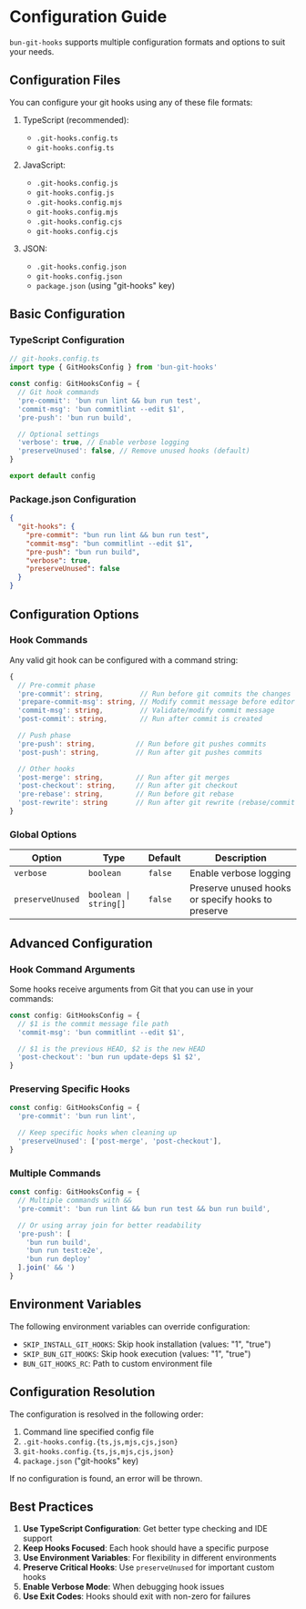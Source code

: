 # Configuration Guide

`bun-git-hooks` supports multiple configuration formats and options to suit your needs.

## Configuration Files

You can configure your git hooks using any of these file formats:

1. TypeScript (recommended):
   - `.git-hooks.config.ts`
   - `git-hooks.config.ts`

2. JavaScript:
   - `.git-hooks.config.js`
   - `git-hooks.config.js`
   - `.git-hooks.config.mjs`
   - `git-hooks.config.mjs`
   - `.git-hooks.config.cjs`
   - `git-hooks.config.cjs`

3. JSON:
   - `.git-hooks.config.json`
   - `git-hooks.config.json`
   - `package.json` (using "git-hooks" key)

## Basic Configuration

### TypeScript Configuration

```ts
// git-hooks.config.ts
import type { GitHooksConfig } from 'bun-git-hooks'

const config: GitHooksConfig = {
  // Git hook commands
  'pre-commit': 'bun run lint && bun run test',
  'commit-msg': 'bun commitlint --edit $1',
  'pre-push': 'bun run build',

  // Optional settings
  'verbose': true, // Enable verbose logging
  'preserveUnused': false, // Remove unused hooks (default)
}

export default config
```

### Package.json Configuration

```json
{
  "git-hooks": {
    "pre-commit": "bun run lint && bun run test",
    "commit-msg": "bun commitlint --edit $1",
    "pre-push": "bun run build",
    "verbose": true,
    "preserveUnused": false
  }
}
```

## Configuration Options

### Hook Commands

Any valid git hook can be configured with a command string:

```ts
{
  // Pre-commit phase
  'pre-commit': string,         // Run before git commits the changes
  'prepare-commit-msg': string, // Modify commit message before editor
  'commit-msg': string,         // Validate/modify commit message
  'post-commit': string,        // Run after commit is created

  // Push phase
  'pre-push': string,          // Run before git pushes commits
  'post-push': string,         // Run after git pushes commits

  // Other hooks
  'post-merge': string,        // Run after git merges
  'post-checkout': string,     // Run after git checkout
  'pre-rebase': string,        // Run before git rebase
  'post-rewrite': string       // Run after git rewrite (rebase/commit --amend)
}
```

### Global Options

| Option | Type | Default | Description |
|--------|------|---------|-------------|
| `verbose` | `boolean` | `false` | Enable verbose logging |
| `preserveUnused` | `boolean \| string[]` | `false` | Preserve unused hooks or specify hooks to preserve |

## Advanced Configuration

### Hook Command Arguments

Some hooks receive arguments from Git that you can use in your commands:

```ts
const config: GitHooksConfig = {
  // $1 is the commit message file path
  'commit-msg': 'bun commitlint --edit $1',

  // $1 is the previous HEAD, $2 is the new HEAD
  'post-checkout': 'bun run update-deps $1 $2',
}
```

### Preserving Specific Hooks

```ts
const config: GitHooksConfig = {
  'pre-commit': 'bun run lint',

  // Keep specific hooks when cleaning up
  'preserveUnused': ['post-merge', 'post-checkout'],
}
```

### Multiple Commands

```ts
const config: GitHooksConfig = {
  // Multiple commands with &&
  'pre-commit': 'bun run lint && bun run test && bun run build',

  // Or using array join for better readability
  'pre-push': [
    'bun run build',
    'bun run test:e2e',
    'bun run deploy'
  ].join(' && ')
}
```

## Environment Variables

The following environment variables can override configuration:

- `SKIP_INSTALL_GIT_HOOKS`: Skip hook installation (values: "1", "true")
- `SKIP_BUN_GIT_HOOKS`: Skip hook execution (values: "1", "true")
- `BUN_GIT_HOOKS_RC`: Path to custom environment file

## Configuration Resolution

The configuration is resolved in the following order:

1. Command line specified config file
2. `.git-hooks.config.{ts,js,mjs,cjs,json}`
3. `git-hooks.config.{ts,js,mjs,cjs,json}`
4. `package.json` ("git-hooks" key)

If no configuration is found, an error will be thrown.

## Best Practices

1. **Use TypeScript Configuration**: Get better type checking and IDE support
2. **Keep Hooks Focused**: Each hook should have a specific purpose
3. **Use Environment Variables**: For flexibility in different environments
4. **Preserve Critical Hooks**: Use `preserveUnused` for important custom hooks
5. **Enable Verbose Mode**: When debugging hook issues
6. **Use Exit Codes**: Hooks should exit with non-zero for failures
